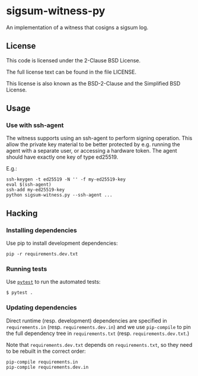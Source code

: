 # sigsum-witness-py
An implementation of a witness that cosigns a sigsum log.

## License

This code is licensed under the 2-Clause BSD License.

The full license text can be found in the file LICENSE.

This license is also known as the BSD-2-Clause and the Simplified BSD
License.


## Usage

### Use with ssh-agent

The witness supports using an ssh-agent to perform signing operation.  This
allow the private key material to be better protected by e.g. running the agent
with a separate user, or accessing a hardware token. The agent should have
exactly one key of type ed25519.

E.g.:
```
ssh-keygen -t ed25519 -N '' -f my-ed25519-key
eval $(ssh-agent)
ssh-add my-ed25519-key
python sigsum-witness.py --ssh-agent ...
```

## Hacking

### Installing dependencies

Use pip to install development dependencies:

```
pip -r requirements.dev.txt
```


### Running tests

Use [`pytest`](https://docs.pytest.org/) to run the automated tests:

```
$ pytest .
```

### Updating dependencies

Direct runtime (resp. development) dependencies are specified in
`requirements.in` (resp. `requirements.dev.in`) and we use `pip-compile` to pin
the full dependency tree in `requirements.txt` (resp. `requirements.dev.txt`.)

Note that `requirements.dev.txt` depends on `requirements.txt`, so they need to
be rebuilt in the correct order:

```
pip-compile requirements.in
pip-compile requirements.dev.in
```
